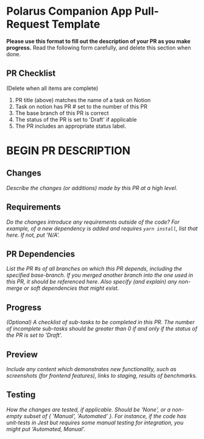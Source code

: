 # Polarus Companion App Pull-Request Template

**Please use this format to fill out the description of your PR as you make progress.** Read the following form carefully, and delete this section when done.

## PR Checklist
(Delete when all items are complete)
1. PR title (above) matches the name of a task on Notion
2. Task on notion has PR # set to the number of this PR
3. The base branch of this PR is correct
4. The status of the PR is set to 'Draft' if applicable
5. The PR includes an appropriate status label.

# BEGIN PR DESCRIPTION

## Changes
*Describe the changes (or additions) made by this PR at a high level.*

## Requirements
*Do the changes introduce any requirements outside of the code? For example, of a new dependency is added and requires `yarn install`, list that here. If not, put 'N/A'.*

## PR Dependencies
*List the PR #s of all branches on which this PR depends, including the specified base-branch. If you merged another branch into the one used in this PR, it should be referenced here. Also specify (and explain) any non-merge or soft dependencies that might exist.*

## Progress
*(Optional) A checklist of sub-tasks to be completed in this PR. The number of incomplete sub-tasks should be greater than 0 if and only if the status of the PR is set to 'Draft'.*

## Preview
*Include any content which demonstrates new functionality, such as screenshots (for frontend features), links to staging, results of benchmarks.*

## Testing
*How the changes are tested, if applicable. Should be 'None', or a non-empty subset of { 'Manual', 'Automated' }. For instance, if the code has unit-tests in Jest but requires some manual testing for integration, you might put 'Automated, Manual'.*